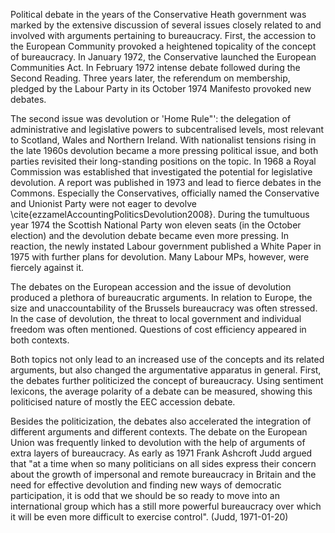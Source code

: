 Political debate in the years of the Conservative Heath government was marked by the extensive discussion of several issues closely related to and involved with arguments pertaining to bureaucracy. First, the accession to the European Community provoked a heightened topicality of the concept of bureaucracy. In January 1972, the Conservative launched the European Communities Act. In February 1972 intense debate followed during the Second Reading. Three years later, the referendum on membership, pledged by the Labour Party in its October 1974 Manifesto provoked new debates. 

The second issue was devolution or 'Home Rule"': the delegation of administrative and legislative powers to subcentralised levels, most relevant to Scotland, Wales and Northern Ireland. With nationalist tensions rising in the late 1960s devolution became a more pressing political issue, and both parties revisited their long-standing positions on the topic. In 1968 a Royal Commission was established that investigated the potential for legislative devolution. A report was published in 1973 and lead to fierce debates in the Commons. Especially the Conservatives, officially named the Conservative and Unionist Party were not eager to devolve \cite{ezzamelAccountingPoliticsDevolution2008}. During the tumultuous year 1974 the Scottish National Party won eleven seats (in the October election) and the devolution debate became even more pressing. In reaction, the newly instated Labour government published a White Paper in 1975 with further plans for devolution. Many Labour MPs, however, were fiercely against it.

The debates on the European accession and the issue of devolution produced a plethora of bureaucratic arguments. In relation to Europe, the size and unaccountability of the Brussels bureaucracy was often stressed. In the case of devolution, the threat to local government and individual freedom was often mentioned. Questions of cost efficiency appeared in both contexts. 

Both topics not only lead to an increased use of the concepts and its related arguments, but also changed the argumentative apparatus in general. First, the debates further politicized the concept of bureaucracy. Using sentiment lexicons, the average polarity of a debate can be measured, showing this politicised nature of mostly the EEC accession debate. 

Besides the politicization, the debates also accelerated the integration of different arguments and different contexts. The debate on the European Union was frequently linked to devolution with the help of arguments of extra layers of bureaucracy. As early as 1971 Frank Ashcroft Judd argued that "at a time when so many politicians on all sides express their concern about the growth of impersonal and remote bureaucracy in Britain and the need for effective devolution and finding new ways of democratic participation, it is odd that we should be so ready to move into an international group which has a still more powerful bureaucracy over which it will be even more difficult to exercise control". (Judd, 1971-01-20)


